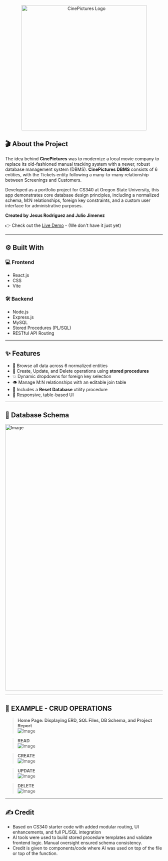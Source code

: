 <div align="center">
  <img width="400" alt="CinePictures Logo" src="https://github.com/user-attachments/assets/5d2ff0af-147b-44a9-b002-7d7a81da2994" />
</div>

## 🎬 About the Project

The idea behind **CinePictures** was to modernize a local movie company to replace its old-fashioned manual tracking system with a newer, robust database management system (DBMS). **CinePictures DBMS** consists of 6 entities, with the Tickets entity following a many-to-many relationship between Screenings and Customers.

Developed as a portfolio project for CS340 at Oregon State University, this app demonstrates core database design principles, including a normalized schema, M:N relationships, foreign key constraints, and a custom user interface for administrative purposes.

**Created by Jesus Rodriguez and Julio Jimenez**

👉 Check out the [Live Demo](http://classwork.engr.oregonstate.edu:32829) - (We don't have it just yet)

---

## ⚙️ Built With

### 💻 Frontend
- React.js
- CSS
- Vite

### 🛠 Backend
- Node.js
- Express.js
- MySQL 
- Stored Procedures (PL/SQL)
- RESTful API Routing

---

## ✨ Features

- 🔎 Browse all data across 6 normalized entities
- 🧾 Create, Update, and Delete operations using **stored procedures**
- 💥 Dynamic dropdowns for foreign key selection
- 👁️ Manage M:N relationships with an editable join table
- 🔄 Includes a **Reset Database** utility procedure
- 💫 Responsive, table-based UI

---

## 📄 Database Schema

<img width="850" alt="Image" src="https://github.com/user-attachments/assets/e6e94794-270e-485d-af84-5fe9d2c231f0" />

---

## 📸 EXAMPLE - CRUD OPERATIONS

> **Home Page: Displaying ERD, SQL Files, DB Schema, and Project Report**  
![Image](https://github.com/user-attachments/assets/4e6d7c5a-2d7e-4a89-a03a-04227aa3730c)

> **READ**  
![Image](https://github.com/user-attachments/assets/1d024c7e-1d4f-436d-93ac-73970916fcb7)

> **CREATE**  
![Image](https://github.com/user-attachments/assets/63c97708-f757-4319-b5eb-b8a7779d618f)

> **UPDATE**  
![Image](https://github.com/user-attachments/assets/81945ab7-e0cf-439d-a641-3ac434b536af)

> **DELETE**  
![Image](https://github.com/user-attachments/assets/cc7d9a59-b1ab-447e-ab36-e4c41ac18df2)

---

## ✍️ Credit

- Based on CS340 starter code with added modular routing, UI enhancements, and full PL/SQL integration  
- AI tools were used to build stored procedure templates and validate frontend logic. Manual oversight ensured schema consistency.
- Credit is given to components/code where AI was used on top of the file or top of the function.
